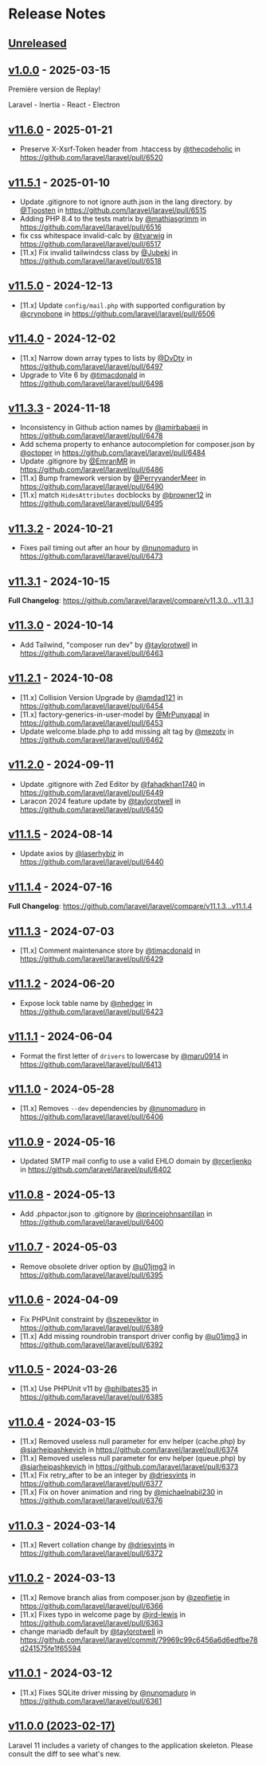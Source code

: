 # Release Notes

## [Unreleased](https://github.com/laravel/laravel/compare/v1.0.0...main)

## [v1.0.0](https://github.com/laravel/laravel/compare/v11.6.0...v1.0.0) - 2025-03-15

Première version de Replay!

Laravel - Inertia - React - Electron

## [v11.6.0](https://github.com/laravel/laravel/compare/v11.5.1...v11.6.0) - 2025-01-21

* Preserve X-Xsrf-Token header from .htaccess by [@thecodeholic](https://github.com/thecodeholic) in https://github.com/laravel/laravel/pull/6520

## [v11.5.1](https://github.com/laravel/laravel/compare/v11.5.0...v11.5.1) - 2025-01-10

* Update .gitignore to not ignore auth.json in the lang directory. by [@Tjoosten](https://github.com/Tjoosten) in https://github.com/laravel/laravel/pull/6515
* Adding PHP 8.4 to the tests matrix by [@mathiasgrimm](https://github.com/mathiasgrimm) in https://github.com/laravel/laravel/pull/6516
* fix css whitespace invalid-calc by [@tvarwig](https://github.com/tvarwig) in https://github.com/laravel/laravel/pull/6517
* [11.x] Fix invalid tailwindcss class by [@Jubeki](https://github.com/Jubeki) in https://github.com/laravel/laravel/pull/6518

## [v11.5.0](https://github.com/laravel/laravel/compare/v11.4.0...v11.5.0) - 2024-12-13

* [11.x] Update `config/mail.php` with supported configuration by [@crynobone](https://github.com/crynobone) in https://github.com/laravel/laravel/pull/6506

## [v11.4.0](https://github.com/laravel/laravel/compare/v11.3.3...v11.4.0) - 2024-12-02

* [11.x] Narrow down array types to lists by [@DvDty](https://github.com/DvDty) in https://github.com/laravel/laravel/pull/6497
* Upgrade to Vite 6 by [@timacdonald](https://github.com/timacdonald) in https://github.com/laravel/laravel/pull/6498

## [v11.3.3](https://github.com/laravel/laravel/compare/v11.3.2...v11.3.3) - 2024-11-18

* Inconsistency in Github action names by [@amirbabaeii](https://github.com/amirbabaeii) in https://github.com/laravel/laravel/pull/6478
* Add schema property to enhance autocompletion for composer.json by [@octoper](https://github.com/octoper) in https://github.com/laravel/laravel/pull/6484
* Update .gitignore by [@EmranMR](https://github.com/EmranMR) in https://github.com/laravel/laravel/pull/6486
* [11.x] Bump framework version by [@PerryvanderMeer](https://github.com/PerryvanderMeer) in https://github.com/laravel/laravel/pull/6490
* [11.x] match `HidesAttributes` docblocks by [@browner12](https://github.com/browner12) in https://github.com/laravel/laravel/pull/6495

## [v11.3.2](https://github.com/laravel/laravel/compare/v11.3.1...v11.3.2) - 2024-10-21

* Fixes pail timing out after an hour by [@nunomaduro](https://github.com/nunomaduro) in https://github.com/laravel/laravel/pull/6473

## [v11.3.1](https://github.com/laravel/laravel/compare/v11.3.0...v11.3.1) - 2024-10-15

**Full Changelog**: https://github.com/laravel/laravel/compare/v11.3.0...v11.3.1

## [v11.3.0](https://github.com/laravel/laravel/compare/v11.2.1...v11.3.0) - 2024-10-14

* Add Tailwind, "composer run dev" by [@taylorotwell](https://github.com/taylorotwell) in https://github.com/laravel/laravel/pull/6463

## [v11.2.1](https://github.com/laravel/laravel/compare/v11.2.0...v11.2.1) - 2024-10-08

* [11.x] Collision Version Upgrade by [@amdad121](https://github.com/amdad121) in https://github.com/laravel/laravel/pull/6454
* [11.x] factory-generics-in-user-model by [@MrPunyapal](https://github.com/MrPunyapal) in https://github.com/laravel/laravel/pull/6453
* Update welcome.blade.php to add missing alt tag by [@mezotv](https://github.com/mezotv) in https://github.com/laravel/laravel/pull/6462

## [v11.2.0](https://github.com/laravel/laravel/compare/v11.1.5...v11.2.0) - 2024-09-11

* Update .gitignore with Zed Editor by [@fahadkhan1740](https://github.com/fahadkhan1740) in https://github.com/laravel/laravel/pull/6449
* Laracon 2024 feature update by [@taylorotwell](https://github.com/taylorotwell) in https://github.com/laravel/laravel/pull/6450

## [v11.1.5](https://github.com/laravel/laravel/compare/v11.1.4...v11.1.5) - 2024-08-14

* Update axios by [@laserhybiz](https://github.com/laserhybiz) in https://github.com/laravel/laravel/pull/6440

## [v11.1.4](https://github.com/laravel/laravel/compare/v11.1.3...v11.1.4) - 2024-07-16

**Full Changelog**: https://github.com/laravel/laravel/compare/v11.1.3...v11.1.4

## [v11.1.3](https://github.com/laravel/laravel/compare/v11.1.2...v11.1.3) - 2024-07-03

* [11.x] Comment maintenance store by [@timacdonald](https://github.com/timacdonald) in https://github.com/laravel/laravel/pull/6429

## [v11.1.2](https://github.com/laravel/laravel/compare/v11.1.1...v11.1.2) - 2024-06-20

* Expose lock table name by [@nhedger](https://github.com/nhedger) in https://github.com/laravel/laravel/pull/6423

## [v11.1.1](https://github.com/laravel/laravel/compare/v11.1.0...v11.1.1) - 2024-06-04

* Format the first letter of `drivers`  to lowercase by [@maru0914](https://github.com/maru0914) in https://github.com/laravel/laravel/pull/6413

## [v11.1.0](https://github.com/laravel/laravel/compare/v11.0.9...v11.1.0) - 2024-05-28

* [11.x] Removes `--dev` dependencies by [@nunomaduro](https://github.com/nunomaduro) in https://github.com/laravel/laravel/pull/6406

## [v11.0.9](https://github.com/laravel/laravel/compare/v11.0.8...v11.0.9) - 2024-05-16

* Updated SMTP mail config to use a valid EHLO domain by [@rcerljenko](https://github.com/rcerljenko) in https://github.com/laravel/laravel/pull/6402

## [v11.0.8](https://github.com/laravel/laravel/compare/v11.0.7...v11.0.8) - 2024-05-13

* Add .phpactor.json to .gitignore by [@princejohnsantillan](https://github.com/princejohnsantillan) in https://github.com/laravel/laravel/pull/6400

## [v11.0.7](https://github.com/laravel/laravel/compare/v11.0.6...v11.0.7) - 2024-05-03

* Remove obsolete driver option by [@u01jmg3](https://github.com/u01jmg3) in https://github.com/laravel/laravel/pull/6395

## [v11.0.6](https://github.com/laravel/laravel/compare/v11.0.5...v11.0.6) - 2024-04-09

* Fix PHPUnit constraint by [@szepeviktor](https://github.com/szepeviktor) in https://github.com/laravel/laravel/pull/6389
* [11.x] Add missing roundrobin transport driver config by [@u01jmg3](https://github.com/u01jmg3) in https://github.com/laravel/laravel/pull/6392

## [v11.0.5](https://github.com/laravel/laravel/compare/v11.0.4...v11.0.5) - 2024-03-26

* [11.x] Use PHPUnit v11 by [@philbates35](https://github.com/philbates35) in https://github.com/laravel/laravel/pull/6385

## [v11.0.4](https://github.com/laravel/laravel/compare/v11.0.3...v11.0.4) - 2024-03-15

* [11.x] Removed useless null parameter for env helper (cache.php) by [@siarheipashkevich](https://github.com/siarheipashkevich) in https://github.com/laravel/laravel/pull/6374
* [11.x] Removed useless null parameter for env helper (queue.php) by [@siarheipashkevich](https://github.com/siarheipashkevich) in https://github.com/laravel/laravel/pull/6373
* [11.x] Fix retry_after to be an integer by [@driesvints](https://github.com/driesvints) in https://github.com/laravel/laravel/pull/6377
* [11.x] Fix on hover animation and ring by [@michaelnabil230](https://github.com/michaelnabil230) in https://github.com/laravel/laravel/pull/6376

## [v11.0.3](https://github.com/laravel/laravel/compare/v11.0.2...v11.0.3) - 2024-03-14

* [11.x] Revert collation change by [@driesvints](https://github.com/driesvints) in https://github.com/laravel/laravel/pull/6372

## [v11.0.2](https://github.com/laravel/laravel/compare/v11.0.1...v11.0.2) - 2024-03-13

* [11.x] Remove branch alias from composer.json by [@zepfietje](https://github.com/zepfietje) in https://github.com/laravel/laravel/pull/6366
* [11.x] Fixes typo in welcome page by [@jrd-lewis](https://github.com/jrd-lewis) in https://github.com/laravel/laravel/pull/6363
* change mariadb default by [@taylorotwell](https://github.com/taylorotwell) in https://github.com/laravel/laravel/commit/79969c99c6456a6d6edfbe78d241575fe1f65594

## [v11.0.1](https://github.com/laravel/laravel/compare/v11.0.0...v11.0.1) - 2024-03-12

* [11.x] Fixes SQLite driver missing by [@nunomaduro](https://github.com/nunomaduro) in https://github.com/laravel/laravel/pull/6361

## [v11.0.0 (2023-02-17)](https://github.com/laravel/laravel/compare/v10.3.2...v11.0.0)

Laravel 11 includes a variety of changes to the application skeleton. Please consult the diff to see what's new.
